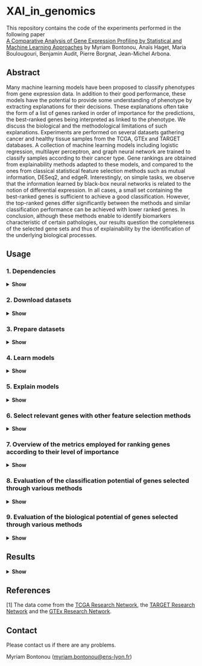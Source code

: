 # XAI_in_genomics

This repository contains the code of the experiments performed in the following paper\
[A Comparative Analysis of Gene Expression Profiling
by Statistical and Machine Learning Approaches]()
by Myriam Bontonou, Anaïs Haget, Maria Boulougouri, Benjamin Audit, Pierre Borgnat, Jean-Michel Arbona.


## Abstract
Many machine learning models have been proposed to classify phenotypes from gene expression data. In addition to their good performance, these models have the potential to provide some understanding of phenotype by extracting explanations for their decisions. These explanations often take the form of a list of genes ranked in order of importance for the predictions, the best-ranked genes being interpreted as linked to the phenotype. We discuss the biological and the methodological limitations of such explanations. Experiments are performed on several datasets gathering cancer and healthy tissue samples from the TCGA, GTEx and TARGET databases. A collection of machine learning models including logistic regression, multilayer perceptron, and graph neural network are trained to classify samples according to their cancer type. Gene rankings are obtained from explainability methods adapted to these models, and compared to the ones from classical statistical feature selection methods such as mutual information, DESeq2, and edgeR. Interestingly, on simple tasks, we observe that the information learned by black-box neural networks is related to the notion of differential expression. In all cases, a small set containing the best-ranked genes is sufficient to achieve a good classification. However, the top-ranked genes differ significantly between the methods and similar classification performance can be achieved with lower ranked genes. In conclusion, although these methods enable to identify biomarkers characteristic of certain pathologies, our results question the completeness of the selected gene sets and thus of explainability by the identification of the underlying biological processes.

## Usage
### 1. Dependencies
<details>
<summary> <b> Show </b> </summary><br>
 
- Python = 3.7
- PyTorch = 1.11
- PyTorch geometric = 2.0
- six, pandas, matplotlib, python-magic, seaborn, colorcet, captum

</details>

### 2. Download datasets
<details>
<summary> <b> Show </b> </summary><br>
 
The datasets are stored in a folder on your computer. Set the absolute path of this folder in the function set_path in setting.py.

**PanCan** Go to the Pancan/Data folder and execute `python get_pancan.py`.

**BRCA** Go to the Gdc/Data folder and execute `python get_gdc.py`.

**BRCA-pam** Go to the Legacy/Data folder and execute `python get_legacy.py`.

**ttg-breast and ttg-all** Go to the TTG/Data folder and execute `python get_ttg.py`.

*The datasets gather data coming from the TCGA, TARGET and GTEx databases [1]. More details on the datasets can be found in the `Describe_data.ipynb` and `Discover_gene_expression_data.ipynb` notebooks in their respective folders.*

**Simulations** A code to simulate data from a latent dirichlet allocation model is also accessible in the Simulation/Data folder. 
</details>
 
### 3. Prepare datasets
<details>
<summary> <b> Show </b> </summary><br>
 
**The same commands can be used for multiple dataset_names - pancan (PanCan), BRCA, BRCA-pam, ttg-breast, ttg-all.**

To access the data, a torch dataset is defined by the custom class [TCGA_dataset(data_path, database, cancer, label_name, weakly_expressed_genes_removed=True, ood_samples_removed=True, normalize_expression=True)](dataset.py).

Two functions use this class.
- [Dataloader for PyTorch](loader.py): train_loader, test_loader, n_class, n_feat, class_name, feat_name, transform, n_sample = load_dataloader(data_path, name, device, weakly_expressed_genes_removed=True, ood_samples_removed=True). *transform is a function standardising gene values using their means and standard deviations calculated from the training data.*
 
- [Dataset for scikit-learn](loader.py): X_train, X_test, y_train, y_test, n_class, n_feat, class_name, feat_name = load_dataset(data_path, name, normalize, weakly_expressed_genes_removed=True, ood_samples_removed=True, studied_features=None, normalize_expression=True). *Each gene is standardised using its mean and standard deviation computed from the training data.*

#### Gene expression unit
Initially, genes in different datasets are not expressed with the same unit. Here, they are all expressed in $log_2(norm_{count} + 1)$, where $norm_{count}$ indicates that the sum of the expression of all the genes in a sample is equal to 10^6.

| Dataset          | Original unit                | Unit used here           |
|:----------------:|:----------------------------:|:------------------------:|
| ttg-breast/all   | $log_2(count_{uq} + 1)$        | $log_2(norm_{count} + 1)$   |
| BRCA             | $log_2(count + 1)$           | $log_2(norm\_{count} + 1)$   |
| pancan           | $count_{uq}$                   | $log_2(norm\_{count} + 1)$   |
| BRCA-pam         | $log_2(count_{uq} + 1)$        | $log_2(norm\_{count} + 1)$   |


#### Quality control
By default, genes whose values are missing or whose maximum expression value is zero are deleted.
Additionally, low expressed genes (less than 5 counts in more than 75% training samples for each class) and out_of-distribution samples (in which more than 75% of genes have a zero expression) can be removed. To detect these genes and samples, go to Script/Preprocessing and execute `python quality_control -n [dataset_name]`. 

To save gene names in a text file, execute `python store_gene_names -n [dataset_name]`.   

</details>

### 4. Learn models
<details>
<summary> <b> Show </b> </summary><br>

**The same commands can be used for multiple machine learning model_names, using PyTorch - logistic regression (LR), multilayer perceptron (MLP), graph neural network (GCN) - or scikit-learn - logistic regression (LR_L1_penalty, LR_L2_penalty).**

Go to Scripts/Model.

#### Graph
*k is a parameter limiting the density of edges in the graph. Only the edges with the highest n_node x k weights are kept.*

To compute the correlation graph over all features using the training data, execute `python infer_graph.py -n [dataset_name] --method pearson_correlation -k [integer]`.

#### Model
*exp is the experiment number used to initialise the parameters of the models and to store the results.*

To train a torch model, execute `python train_nn.py -n [dataset_name] -m [model_name] --exp [integer]`.

To train a scikit-learn model, execute `python train_sklearn.py -n [dataset_name] -m [model_name] --exp [integer]`.

The performance of a trained model is averaged over several experiments, indexed between 1 and n_repet. It is accessible with the command `python get_summary.py -n [dataset_name] -m [model_name] --n_repet [integer]`. 

</details>

### 5. Explain models
<details>
<summary> <b> Show </b> </summary><br>

Go to Scripts/Explanation.

The explanation of a model's prediction on a training example is elucidated through the Integrated Gradients method (IG).
- For a PyTorch model: `python get_attributions.py -n [dataset_name] -m [model_name] --exp [integer] --set train`.
- For a scikit-learn model: `python get_attributions_sklearn.py -n [dataset_name] -m [model_name] --exp [integer] --set train`.
- Scores averaged over all studied classes: `python get_attributions_averaged_per_class.py -n [dataset_name] -m [model_name] --exp [integer] --set train`.

LR can also be interpreted by looking at the amplitude of the parameters. 

`python get_LR_weights.py -n [dataset_name] -m [model_name] --exp [integer]`

#### Understand IG scores
The prediction gaps (PGs) can be used to analyse the IG scores. Local PGs are obtained by ranking the features of each example independently. Global PGs are obtained by ranking them in the same way for all examples of the same class. 
- For the PyTorch model, execute `python get_prediction_gaps.py -n [dataset_name] -m [model_name] --set train`.
- For the scikit-learn model, execute `python get_prediction_gaps_sklearn.py -n [dataset_name] -m [model_name] --set train`.

To see the results, averaged over several experiments (indexed between 1 and n_repet), execute `python save_PG_to_csv.py -n [dataset_name] -m [model_name] --n_repet [integer]`. The results are accessible in dataset_folder/Results/figures. 

</details>

### 6. Select relevant genes with other feature selection methods
<details>
<summary> <b> Show </b> </summary><br>

Go to Scripts/Model.

To attribute a score to each gene with variance (VAR), PCA and mutual information (MI), execute 

`python select_features_with_various_methods.py -n [dataset_name]`. 

To run edgeR and DESeq2, execute `python select_features_with_r.py -n [dataset_name]`. 

*Warning: these methods are coded in R packages. The rpy2 Python module must be installed to run them in a Python script.*

</details>

### 7. Overview of the metrics employed for ranking genes according to their level of importance
<details>
<summary> <b> Show </b> </summary><br>
 
| Method | Scores used to rank gene in order of importance | Multi-class adjustment (if needed)|
|:------:|:------:|:---------------------------------:|
| ML model (IG) | Absolute integrated gradients scores | Class-wise average score |
| LR (weight) | Absolute parameter values | Class-wise average score |
| EdgeR | - $log_{10}$ (adjusted p-values) | Highest score among pair-wise comparisons |
| DESeq2 | - $log_{10}$ (adjusted p-values) | Highest score among pair-wise comparisons |
| VAR | Variances | |
| PCA | Absolute values of the coefficient on the first PC | |
| MI | Mutual information | |

For reproducibility, the scores computed and used in the article are accessible in dataset_folder/Results/scores.zip. 

Go to Scripts/Explanation.

Execute `python generate_file_for_GSEA.py -n [dataset_name] -m [model_name] --exp [integer]` to save all these scores in dataset_folder/Results/GSEA.

Go to Scripts/Model.

To compare the top 10 and top 100 ranked genes, execute `python plot_selected_features.py -n [dataset_name]`. The results are accessible in dataset_folder/Results/figures.

</details>

### 8. Evaluation of the classification potential of genes selected through various methods
<details>
<summary> <b> Show </b> </summary><br>

Go to Scripts/Model.

To train a torch model with a subset of genes (n_feat_selected) selected by a method, execute 

`python train_nn.py -n [dataset_name] -m [model_name] --exp [integer] --selection [method] --n_feat_selected [integer] --selection_type [best, worst]`

To train a scikit-learn model, execute 

`python train_sklearn.py -n [dataset_name] -m [model_name] --exp [integer] --selection [method] --n_feat_selected [integer] --selection_type [best, worst]`.

The name of the methods can be: var, PCA_PC1, MI, IG_LR_L1_penalty_set_train_exp_1, edgeR, DESeq2, IG_LR_set_train_exp_1, IG_MLP_set_train_exp_1, IG_GCN_set_train_exp_1...

After retraining LR_L1_penalty, LR_L2_penalty, MLP and GCN on genes selected by IG, the results can be summarised by executing `python get_summary_FS_self.py -n [dataset_name] -m [model_name] --n_repet [integer]`. After retraining a MLP on genes selected by LR_L1_penalty, LR_L2_penalty, MLP, GCN, var, edgeR, DESeq2, MI and PCA, the results can be summarised by executing `python get_summary_FS_other.py -n [dataset_name] -m [model_name] --n_repet [integer]`. The results are accessible in dataset_folder/Results/model_name.

</details>

### 9. Evaluation of the biological potential of genes selected through various methods
<details>
<summary> <b> Show </b> </summary><br>

Go to Visualisation/.

Established genes sets that are over-represented in the top-ranked genes selected by the different methods, can be identified using the [GSEA website](https://www.gsea-msigdb.org/gsea/msigdb). For the experiments in this article, we stored the over-represented genes in a csv file. For reproducibility, these files are accessible in GSEA.zip. The figures of the article can be reproduced using show_GSEA.ipynb notebook.

</details>

## Results
<details>
<summary> <b> Show </b> </summary><br>

For more details, please have a look at the scientific article.

### 1. Datasets
|  Name  | # classes | # samples (min/max per class)  | # variables |
|:---------:|:-----------:|:-------------------------:|:-----------:|
| pancan    |     33      |     9680 (36/1095)        |     15401   |
|   BRCA    |     2       |     1210 (113/1097)       |     13946   |
| BRCA-pam  |     5       |     916 (67/421)          |     13896   |
|ttg-breast |      2      |     1384 (292/1092)       |     14373   |
|  ttg-all  |      2      |     17600(8130/9470)      |     14368   |


### 2. Learning
Each model is trained 10 times with a different random initialisation. The results presented here are the average balanced accuracies (%) and standard deviations obtained with the 10 learned models.

| Dataset           | LR+L1             | LR+L2             | MLP               | GNN               |
|:-----------------:|:-----------------:|:-----------------:|:-----------------:|:-----------------:|
| PanCan            | 95.0              |94.3               |94.3 +- 0.3        |92.1 +- 0.4        |
| BRCA              | 99.7              |98.5               |99.5 +- 0.4        |98.9 +- 0.6        |
| BRCA-pam          | 92.3              |90.7 +- 0.2        |87.4 +- 1.8        |87.1 +- 1.4        |
| ttg-breast        | 99.7              |99.2               |99.4 +- 0.3        |99.1 +- 0.1        |
| ttg-all           | 99.5              |99.5               |99.6               |99.4 +- 0.1        |



### 3. Explaining with IG
The scores attributed to the variables are computed with IG for each example correctly classified of the training set. The importance of the value of a variable for a prediction is computed with respect to a default prediction on a reference example (called baseline). 

|  Name      |            Baseline                     |     Studied classes      | 
|:----------:|:---------------------------------------:|:------------------------:|
| PanCan     | Average of the training samples         |       All                |
| BRCA       | Average of the normal training samples  | Tumour samples           |
| BRCA-pam   | Average of the normal training samples  | Tumour samples           |
| ttg-breast | Average of the normal training samples  | Tumour samples           |
| ttg-all    | Average of the normal training samples  | Tumour samples           |

Predictions gaps are shown in the article.

### 4. Comparison of the gene selected by statistical and machine learning
Heatmaps illustrating the percentage of common genes within the top 100 and top 10, plots showing classification performance after retraining models with a specific gene subset and plots showing the results of the over-representation analysis are included in the article.

The heatmaps can be plotted by running `python plot_selected_features.py -n [dataset_name]`. The over-representation analysis can be plotted using Visualisation/show_GSEA.ipynb notebook.

</details>

## References
[1] The data come from the [TCGA Research Network](https://www.cancer.gov/tcga), the [TARGET Research Network](www.cancer.gov/ccg/research/genome-sequencing/target) and the [GTEx Research Network](https://gtexportal.org/home/). 

## Contact
Please contact us if there are any problems.

Myriam Bontonou (myriam.bontonou@ens-lyon.fr)
